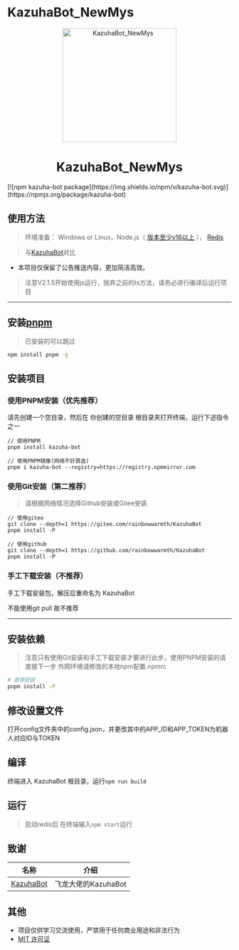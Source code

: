 # KazuhaBot_NewMys

<p align="center">
  <a href="https://github.com/rainbowwarmth/KazuhaBot_Newmys"><img src="https://upload-bbs.miyoushe.com/upload/2021/12/05/82642572/3196a8010ff14dd131d5192ba9b9743a_5729765311568100837.jpg?x-oss-process=image/resize,s_600/quality,q_80/auto-orient,0/interlace,1/format,jpg" width="256" height="256" alt="KazuhaBot_NewMys"></a>
</p>
<h1 align = "center">KazuhaBot_NewMys</h1>
[![npm kazuha-bot package](https://img.shields.io/npm/v/kazuha-bot.svg)](https://npmjs.org/package/kazuha-bot)

## 使用方法
> 环境准备： Windows or Linux，Node.js（ [版本至少v16以上](http://nodejs.cn/download/) ）， [Redis](https://redis.io/docs/getting-started/installation/ )

> 与[KazuhaBot](https://github.com/feilongproject/KazuhaBot)对比
 * 本项目仅保留了公告推送内容，更加简洁高效。

> 注意V2.1.5开始使用js运行，抛弃之前的ts方法，请务必进行编译后运行项目

---

## 安装[pnpm](https://pnpm.io/zh/installation)

> 已安装的可以跳过

```sh
npm install pnpm -g
```

## 安装项目
### 使用PNPM安装（优先推荐）

请先创建一个空目录，然后在 你创建的空目录 根目录夹打开终端，运行下述指令之一

```
// 使用PNPM
pnpm install kazuha-bot

// 使用PNPM镜像(网络不好首选)
pnpm i kazuha-bot --registry=https://registry.npmmirror.com
```

### 使用Git安装（第二推荐）
> 请根据网络情况选择Github安装或Gitee安装

```
// 使用gitee
git clone --depth=1 https://gitee.com/rainbowwarmth/KazuhaBot
pnpm install -P

// 使用github
git clone --depth=1 https://github.com/rainbowwarmth/KazuhaBot
pnpm install -P
```

### 手工下载安装（不推荐）

手工下载安装包，解压后重命名为 KazuhaBot

不能使用git pull 故不推荐

---


## 安装依赖
> 注意只有使用Git安装和手工下载安装才要进行此步，使用PNPM安装的请直接下一步
> 外网环境请修改的本地npm配置.npmrc

```sh
# 直接安装
pnpm install -P
```

## 修改设置文件

打开config文件夹中的config.json，并更改其中的APP_ID和APP_TOKEN为机器人对应ID与TOKEN

## 编译
终端进入 KazuhaBot 根目录，运行`npm run build`

## 运行
> 启动redis后
在终端输入`npm start`运行


## 致谢

|                           名称                                                         |        介绍           |
|:-------------------------------------------------------------:|:------------------:|
|[KazuhaBot](https://github.com/feilongproject/KazuhaBot)| 飞龙大佬的KazuhaBot |

## 其他
* 项目仅供学习交流使用，严禁用于任何商业用途和非法行为
* [MIT 许可证](https://github.com/rainbowwarmth/KazuhaBot_Newmys/blob/main/LICENSE)
